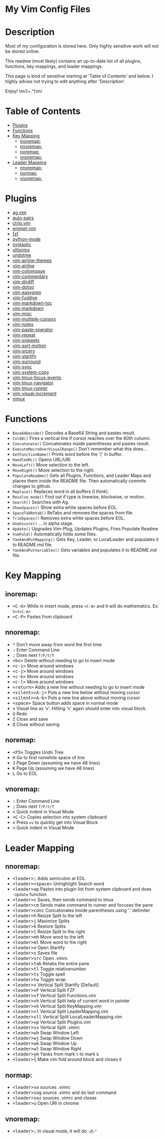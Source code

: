 My Vim Config Files
===================


Description
===========
Most of my configuration is stored here.  Only highly sensitive work will not be stored online.

This readme (most likely) contains an up-to-date list of all plugins, functions, key mappings, and leader mappings.

This page is kind of sensitive starting at 'Table of Contents' and below. I highly advise not trying to edit anything after 'Description'.

Enjoy! \m/(~.^)\m/


Table of Contents
=================
<!-- vim-markdown-toc GFM -->
* [Plugins](#plugins)
* [Functions](#functions)
* [Key Mapping](#key-mapping)
    * [inoremap:](#inoremap)
    * [nnoremap:](#nnoremap)
    * [noremap:](#noremap)
    * [vnoremap:](#vnoremap)
* [Leader Mapping](#leader-mapping)
    * [nnoremap:](#nnoremap-1)
    * [normap:](#normap)
    * [vnoremap:](#vnoremap-1)

<!-- vim-markdown-toc -->


Plugins
=======
 * [ag.vim](https://github.com/rking/ag.vim)
 * [auto-pairs](https://github.com/jiangmiao/auto-pairs)
 * [ctrlp.vim](https://github.com/kien/ctrlp.vim)
 * [emmet-vim](https://github.com/mattn/emmet-vim)
 * [fzf](https://github.com/junegunn/fzf)
 * [python-mode](https://github.com/python-mode/python-mode)
 * [syntastic](https://github.com/scrooloose/syntastic)
 * [ultisnips](https://github.com/SirVer/ultisnips)
 * [undotree](https://github.com/mbbill/undotree)
 * [vim-airline-themes](https://github.com/vim-airline/vim-airline-themes)
 * [vim-airline](https://github.com/bling/vim-airline)
 * [vim-coloresque](https://github.com/gorodinskiy/vim-coloresque)
 * [vim-commentary](https://github.com/tpope/vim-commentary)
 * [vim-dirdiff](https://github.com/will133/vim-dirdiff)
 * [vim-dotoo](https://github.com/dhruvasagar/vim-dotoo)
 * [vim-easygrep](https://github.com/dkprice/vim-easygrep)
 * [vim-fugitive](https://github.com/tpope/vim-fugitive)
 * [vim-markdown-toc](https://github.com/mzlogin/vim-markdown-toc)
 * [vim-markdown](https://github.com/plasticboy/vim-markdown)
 * [vim-misc](https://github.com/xolox/vim-misc)
 * [vim-multiple-cursors](https://github.com/terryma/vim-multiple-cursors)
 * [vim-notes](https://github.com/xolox/vim-notes)
 * [vim-paste-operator](https://github.com/blackbeltscripting/vim-paste-operator)
 * [vim-repeat](https://github.com/tpope/vim-repeat)
 * [vim-snippets](https://github.com/honza/vim-snippets)
 * [vim-sort-motion](https://github.com/christoomey/vim-sort-motion)
 * [vim-srcery](https://github.com/roosta/vim-srcery)
 * [vim-startify](https://github.com/mhinz/vim-startify)
 * [vim-surround](https://github.com/tpope/vim-surround)
 * [vim-sync](https://github.com/eshion/vim-sync)
 * [vim-system-copy](https://github.com/christoomey/vim-system-copy)
 * [vim-tmux-focus-events](https://github.com/tmux-plugins/vim-tmux-focus-events)
 * [vim-tmux-navigator](https://github.com/christoomey/vim-tmux-navigator)
 * [vim-tmux-runner](https://github.com/christoomey/vim-tmux-runner)
 * [vim-visual-increment](https://github.com/triglav/vim-visual-increment)
 * [vimux](https://github.com/benmills/vimux)


Functions
=========
 * `Base64Decode()` Decodes a Base64 String and pastes result.
 * `Col80()` Fires a vertical line if cursor reaches over the 80th column.
 * `Concatonate()` Concatonates inside parentheses and pastes result.
 * `ExecuteMacroOverVisualRange()` Don't remember what this does...
 * `GetFunctionName()` Prints word before the '(' in buffer.
 * `HandleURL()` Opens URL/URI
 * `MoveLeft()` Move selection to the left.
 * `MoveRight()` Move selection to the right.
 * `PopulateReadme()` Gets all Plugins, Functions, and Leader Maps and places them inside the README file. Then automatically commits changes to github.
 * `Replace()` Replaces word in all buffers (I think).
 * `Resolve_mode()` Find out if type is linewise, blockwise, or motion.
 * `Search()` Searches with Ag.
 * `ShowSpaces()` Show extra white spaces before EOL.
 * `SpaceTabRetab()` ReTabs and removes the spaces from file.
 * `TrimSpaces()` Removes extra white spaces before EOL.
 * `Unobscure()` ... in alpha stage.
 * `Update()` Upgrades Vim-Plug, Updates Plugins, Fires Populate Readme
 * `VimFold()` Automatically folds some files.
 * `YankAndPutMapping()` Gets Key, Leader, or LocalLeader and populates it to README.md file.
 * `YankAndPutVariables()` Gets variables and populates it to README.md file.


Key Mapping
===========
inoremap:
---------
 * <kbd>\<C-A\></kbd> While in insert mode, press `<C-A>` and it will do mathematics. Ex: `5+3<C-A>`
 * <kbd>\<C-P\></kbd> Pastes from clipboard

nnoremap:
---------
 * <kbd>*</kbd> Don't move away from word the first time
 * <kbd>:</kbd> Enter Command Line
 * <kbd>;</kbd> Does next `f/F/t/T`
 * <kbd>\<bs\></kbd> Delete without needing to go to insert mode
 * <kbd>\<c-i\></kbd> Move around windows
 * <kbd>\<c-j\></kbd> Move around windows
 * <kbd>\<c-k\></kbd> Move around windows
 * <kbd>\<c-l\></kbd> Move around windows
 * <kbd>\<return\></kbd> Adds a new line without needing to go to insert mode
 * <kbd>\<silent\>\<A-j\></kbd> Puts a new line below without moving cursor
 * <kbd>\<silent\>\<A-k\></kbd> Puts a new line above without moving cursor
 * <kbd>\<space\></kbd> Space button adds space in normal mode
 * <kbd>v</kbd> Visual line as 'v'. Hitting 'v' again should enter into visual block.
 * <kbd>U</kbd> Redo
 * <kbd>Z</kbd> Close and save
 * <kbd>Q</kbd> Close without saving

noremap:
--------
 * <kbd>\<F5\></kbd> Toggles Undo Tree
 * <kbd>H</kbd> Go to first nonwhite space of line
 * <kbd>J</kbd> Page Down (assuming we have 48 lines)
 * <kbd>K</kbd> Page Up (assuming we have 48 lines)
 * <kbd>L</kbd> Go to EOL

vnoremap:
---------
 * <kbd>:</kbd> Enter Command Line
 * <kbd>;</kbd> Does next `f/F/t/T`
 * <kbd>\<</kbd> Quick indent in Visual Mode
 * <kbd>\<C-C\></kbd> Copies selection into system clipboard
 * <kbd>v</kbd> Press `vv` to quickly get into Visual Block
 * <kbd>\></kbd> Quick indent in Visual Mode


Leader Mapping
==============
nnoremap:
---------
 * <kbd>\<leader\>;</kbd> Adds semicolon at EOL
 * <kbd>\<leader\>\<space\></kbd> Unhighlight Search word
 * <kbd>\<leader\>ap</kbd> Pastes into plugin list from system clipboard and does `:Update` function
 * <kbd>\<leader\>c</kbd> Saves, then sends command to tmux
 * <kbd>\<leader\>cm</kbd> Sends make command to runner and focuses the pane
 * <kbd>\<leader\>conc</kbd> Concatonates inside parentheses using '.' delimiter
 * <kbd>\<leader\>h</kbd> Resize Split to the left
 * <kbd>\<leader\>j</kbd> Maximize Splits
 * <kbd>\<leader\>k</kbd> Restore Splits
 * <kbd>\<leader\>l</kbd> Resize Split to the right
 * <kbd>\<leader\>mh</kbd> Move word to the left
 * <kbd>\<leader\>ml</kbd> Move word to the right
 * <kbd>\<leader\>o</kbd> Open Startify
 * <kbd>\<leader\>s</kbd> Saves file
 * <kbd>\<leader\>src</kbd> Open .vimrc
 * <kbd>\<leader\>tab</kbd> Retabs the entire pane
 * <kbd>\<leader\>tl</kbd> Toggle relativenumber
 * <kbd>\<leader\>ts</kbd> Toggle spell
 * <kbd>\<leader\>tw</kbd> Toggle wrap
 * <kbd>\<leader\>v</kbd> Vertical Split Startify [Default]
 * <kbd>\<leader\>vF</kbd> Vertical Split FZF
 * <kbd>\<leader\>vf</kbd> Vertical Split Functions.vim
 * <kbd>\<leader\>vh</kbd> Vertical Split help of current word in pointer
 * <kbd>\<leader\>vk</kbd> Vertical Split KeyMapping.vim
 * <kbd>\<leader\>vl</kbd> Vertical Split LeaderMapping.vim
 * <kbd>\<leader\>vll</kbd> Vertical Split LocalLeaderMapping.vim
 * <kbd>\<leader\>vp</kbd> Vertical Split Plugins.vim
 * <kbd>\<leader\>vs</kbd> Vertical Split .vimrc
 * <kbd>\<leader\>wh</kbd> Swap Window Left
 * <kbd>\<leader\>wj</kbd> Swap Window Down
 * <kbd>\<leader\>wk</kbd> Swap Window Up
 * <kbd>\<leader\>wl</kbd> Swap Window Right
 * <kbd>\<leader\>ym</kbd> Yanks from mark `t` to mark `b`
 * <kbd>\<leader\>{</kbd> Make vim fold around block and closes it

normap:
-------
 * <kbd>\<leader\>so</kbd> sources .vimrc
 * <kbd>\<leader\>sog</kbd> source .vimrc and do last command
 * <kbd>\<leader\>soz</kbd> sources .vimrc and closes
 * <kbd>\<leader\>u</kbd> Open URI in chrome

vnoremap:
---------
 * <kbd>\<leader\>;</kbd> In visual mode, it will do `:@\"`


